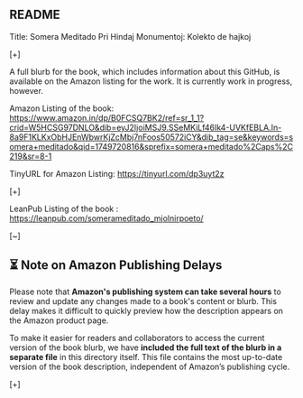 ## README

Title: Somera Meditado Pri Hindaj Monumentoj: Kolekto de hajkoj 

[+]

A full blurb for the book, which includes information about this GitHub, is available on the Amazon listing for the work. It is currently work in progress, however.

Amazon Listing of the book: https://www.amazon.in/dp/B0FCSQ7BK2/ref=sr_1_1?crid=W5HCSG97DNLO&dib=eyJ2IjoiMSJ9.SSeMKiLf46Ik4-UVKfEBLA.In-8a9F1KLKxObHJEnWbwrKjZcMbj7nFoos50572iCY&dib_tag=se&keywords=somera+meditado&qid=1749720816&sprefix=somera+meditado%2Caps%2C219&sr=8-1

TinyURL for Amazon Listing: https://tinyurl.com/dp3uyt2z

[+]

LeanPub Listing of the book : https://leanpub.com/somerameditado_mjolnirpoeto/

<!-- This is a hidden comment -->
<!-- Proton Drive: LIBRO1_Somera -->

[~]

## ⏳ Note on Amazon Publishing Delays

Please note that **Amazon's publishing system can take several hours** to review and update any changes made to a book's content or blurb. This delay makes it difficult to quickly preview how the description appears on the Amazon product page. 

To make it easier for readers and collaborators to access the current version of the book blurb, we have **included the full text of the blurb in a separate file** in this directory itself. This file contains the most up-to-date version of the book description, independent of Amazon’s publishing cycle.

[+]
